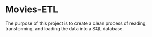 # Movies-ETL

The purpose of this project is to create a clean process of reading, transforming, and loading the data into a SQL database. 

